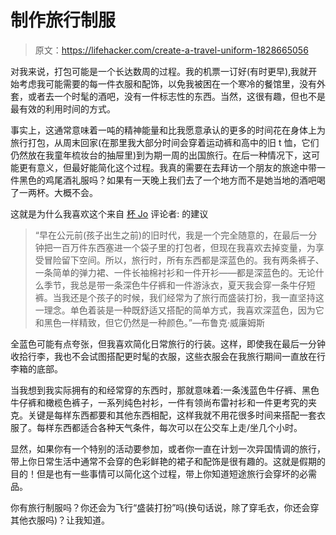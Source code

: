 # 制作旅行制服

> 原文：<https://lifehacker.com/create-a-travel-uniform-1828665056>

对我来说，打包可能是一个长达数周的过程。我的机票一订好(有时更早),我就开始考虑我可能需要的每一件衣服和配饰，以免我被困在一个寒冷的餐馆里，没有外套，或者去一个时髦的酒吧，没有一件标志性的东西。当然，这很有趣，但也不是最有效的利用时间的方式。



事实上，这通常意味着一吨的精神能量和比我愿意承认的更多的时间花在身体上为旅行打包，从周末回家(在那里我大部分时间会穿着运动裤和高中的旧 t 恤，它们仍然放在我童年梳妆台的抽屉里)到为期一周的出国旅行。在后一种情况下，这可能更有意义，但最好能简化这个过程。我真的需要在去拜访一个朋友的旅途中带一件黑色的鸡尾酒礼服吗？如果有一天晚上我们去了一个地方而不是她当地的酒吧喝了一两杯。大概不会。

这就是为什么我喜欢这个来自 [杯 Jo](https://cupofjo.com/2016/07/how-to-plan-a-vacation/) 评论者:
的建议

> “早在公元前(孩子出生之前)的旧时代，我是一个完全随意的，在最后一分钟把一百万件东西塞进一个袋子里的打包者，但现在我喜欢去掉变量，为享受冒险留下空间。所以，旅行时，所有东西都是深蓝色的。我有两条裤子、一条简单的弹力裙、一件长袖棉衬衫和一件开衫——都是深蓝色的。无论什么季节，我总是带一条深色牛仔裤和一件游泳衣，夏天我会穿一条牛仔短裤。当我还是个孩子的时候，我们经常为了旅行而盛装打扮，我一直坚持这一理念。单色着装是一种既舒适又搭配的简单方式，我喜欢深蓝色，因为它和黑色一样精致，但它仍然是一种颜色。”—布鲁克·威廉姆斯

全蓝色可能有点夸张，但我喜欢简化日常旅行的行装。这样，即使我在最后一分钟收拾行李，我也不会试图搭配更时髦的衣服，这些衣服会在我旅行期间一直放在行李箱的底部。

当我想到我实际拥有的和经常穿的东西时，那就意味着:一条浅蓝色牛仔裤、黑色牛仔裤和橄榄色裤子，一系列纯色衬衫，一件有领尚布雷衬衫和一件更考究的夹克。关键是每样东西都要和其他东西相配，这样我就不用花很多时间来搭配一套衣服了。每样东西都适合各种天气条件，每次可以在公交车上走/坐几个小时。

显然，如果你有一个特别的活动要参加，或者你一直在计划一次异国情调的旅行，带上你日常生活中通常不会穿的色彩鲜艳的裙子和配饰是很有趣的。这就是假期的目的！但是也有一些事情可以简化这个过程，带上你知道短途旅行会穿坏的必需品。

你有旅行制服吗？你还会为飞行“盛装打扮”吗(换句话说，除了穿毛衣，你还会穿其他衣服吗)？让我知道。